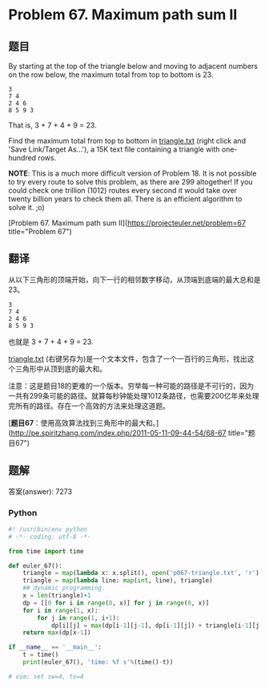 Problem 67. Maximum path sum II
========================================

## 题目

By starting at the top of the triangle below and moving to adjacent numbers on the row below, the maximum total from top to bottom is 23.

    3
    7 4
    2 4 6
    8 5 9 3

That is, 3 + 7 + 4 + 9 = 23.

Find the maximum total from top to bottom in [triangle.txt](../resource/p067-triangle.txt) (right click and 'Save Link/Target As...'), a 15K text file containing a triangle with one-hundred rows.

**NOTE**: This is a much more difficult version of Problem 18. It is not possible to try every route to solve this problem, as there are 299 altogether! If you could check one trillion (1012) routes every second it would take over twenty billion years to check them all. There is an efficient algorithm to solve it. ;o)

[Problem 67. Maximum path sum II](https://projecteuler.net/problem=67 title="Problem 67")

## 翻译

从以下三角形的顶端开始，向下一行的相邻数字移动，从顶端到底端的最大总和是23。

    3
    7 4
    2 4 6
    8 5 9 3

也就是 3 + 7 + 4 + 9 = 23.

[triangle.txt](../resource/p067-triangle.txt) (右键另存为)是一个文本文件，包含了一个一百行的三角形，找出这个三角形中从顶到底的最大和。

注意：这是题目18的更难的一个版本。穷举每一种可能的路径是不可行的，因为一共有299条可能的路径。就算每秒钟能处理1012条路径，也需要200亿年来处理完所有的路径。存在一个高效的方法来处理这道题。

[**题目67**：使用高效算法找到三角形中的最大和。](http://pe.spiritzhang.com/index.php/2011-05-11-09-44-54/68-67 title="题目67")

## 题解

答案(answer): 7273

### Python

~~~python
#! /usr/bin/env python
# -*- coding: utf-8 -*-

from time import time

def euler_67():
    triangle = map(lambda x: x.split(), open('p067-triangle.txt', 'r').read().splitlines())
    triangle = map(lambda line: map(int, line), triangle)
    ## dynamic programming.
    x = len(triangle)+1
    dp = [[0 for i in range(0, x)] for j in range(0, x)]
    for i in range(1, x):
        for j in range(1, i+1):
            dp[i][j] = max(dp[i-1][j-1], dp[i-1][j]) + triangle[i-1][j-1]
    return max(dp[x-1])

if __name__ == '__main__':
    t = time()
    print(euler_67(), 'time: %f s'%(time()-t))

# vim: set sw=4, ts=4
~~~
